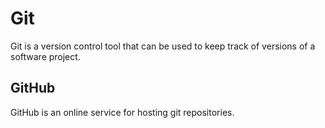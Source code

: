 # Git































































Git is a version control tool that can be used to keep track of versions of a software project.































































## GitHub































































GitHub is an online service for hosting git repositories. 































